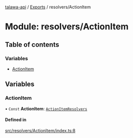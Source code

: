 [talawa-api](../README.md) / [Exports](../modules.md) / resolvers/ActionItem

# Module: resolvers/ActionItem

## Table of contents

### Variables

- [ActionItem](resolvers_ActionItem.md#actionitem)

## Variables

### ActionItem

• `Const` **ActionItem**: [`ActionItemResolvers`](types_generatedGraphQLTypes.md#actionitemresolvers)

#### Defined in

[src/resolvers/ActionItem/index.ts:8](https://github.com/PalisadoesFoundation/talawa-api/blob/636e51c/src/resolvers/ActionItem/index.ts#L8)
